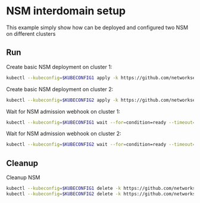 # NSM interdomain setup


This example simply show how can be deployed and configured two NSM on different clusters

## Run

Create basic NSM deployment on cluster 1:

```bash
kubectl --kubeconfig=$KUBECONFIG1 apply -k https://github.com/networkservicemesh/deployments-k8s/examples/interdomain/nsm/cluster1?ref=9eca122e964b8fedf1cbd57a5c8330b9bb8ca7a7
```

Create basic NSM deployment on cluster 2:

```bash
kubectl --kubeconfig=$KUBECONFIG2 apply -k https://github.com/networkservicemesh/deployments-k8s/examples/interdomain/nsm/cluster2?ref=9eca122e964b8fedf1cbd57a5c8330b9bb8ca7a7
```

Wait for NSM admission webhook on cluster 1:

```bash
kubectl --kubeconfig=$KUBECONFIG1 wait --for=condition=ready --timeout=1m pod -n nsm-system -l app=admission-webhook-k8s
```

Wait for NSM admission webhook on cluster 2:

```bash
kubectl --kubeconfig=$KUBECONFIG2 wait --for=condition=ready --timeout=1m pod -n nsm-system -l app=admission-webhook-k8s
```

## Cleanup

Cleanup NSM
```bash
kubectl --kubeconfig=$KUBECONFIG1 delete -k https://github.com/networkservicemesh/deployments-k8s/examples/interdomain/nsm/cluster1?ref=9eca122e964b8fedf1cbd57a5c8330b9bb8ca7a7
kubectl --kubeconfig=$KUBECONFIG2 delete -k https://github.com/networkservicemesh/deployments-k8s/examples/interdomain/nsm/cluster2?ref=9eca122e964b8fedf1cbd57a5c8330b9bb8ca7a7
```
